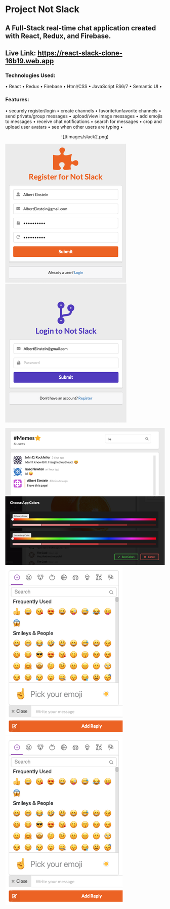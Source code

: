 # Project Not Slack
## A Full-Stack real-time chat application created with React, Redux, and Firebase.

## Live Link: https://react-slack-clone-16b19.web.app

### Technologies Used: 
  • React • Redux • Firebase • Html/CSS  • JavaScript ES6/7  • Semantic UI •

### Features: 
• securely register/login • create channels • favorite/unfavorite channels • send private/group messages • upload/view image messages • add emojis to messages • receive chat notifications • search for messages • crop and upload user avatars • see when other users are typing •
<p align="center">
  ![](images/slack2.png)

  ![](images/register-sss.png)
  ![](images/login-sss.png)

  ![](images/appfilter.png)
  ![](images/appcolors.png)
  ![](images/appemoji.png)
  <img src="images/appemoji.png" />
</p>
